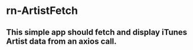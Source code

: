 # rn-ArtistFetch

## This simple app should fetch and display iTunes Artist data from an axios call.
